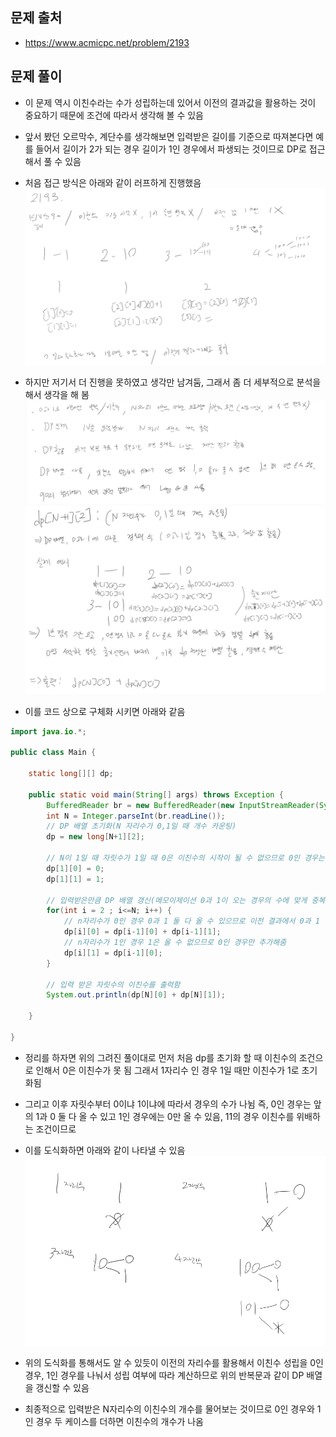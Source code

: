 ## 문제 출처
- https://www.acmicpc.net/problem/2193

## 문제 풀이
- 이 문제 역시 이친수라는 수가 성립하는데 있어서 이전의 결과값을 활용하는 것이 중요하기 때문에 조건에 따라서 생각해 볼 수 있음
- 앞서 봤던 오르막수, 계단수를 생각해보면 입력받은 길이를 기준으로 따져본다면 예를 들어서 길이가 2가 되는 경우 길이가 1인 경우에서 파생되는 것이므로 DP로 접근해서 풀 수 있음
- 처음 접근 방식은 아래와 같이 러프하게 진행했음
![one](/cheewr85/img/six.png)

- 하지만 저기서 더 진행을 못하였고 생각만 남겨둠, 그래서 좀 더 세부적으로 분석을 해서 생각을 해 봄
![one](/cheewr85/img/seven.png)
![one](/cheewr85/img/eight.png)

- 이를 코드 상으로 구체화 시키면 아래와 같음
```java
import java.io.*;

public class Main {

    static long[][] dp;

    public static void main(String[] args) throws Exception {
        BufferedReader br = new BufferedReader(new InputStreamReader(System.in));
        int N = Integer.parseInt(br.readLine());
        // DP 배열 초기화(N 자리수가 0,1일 때 개수 카운팅)
        dp = new long[N+1][2];
        
        // N이 1일 때 자릿수가 1일 때 0은 이친수의 시작이 될 수 없으므로 0인 경우는 0 1인 경우 밖에 없음
        dp[1][0] = 0;
        dp[1][1] = 1;
        
        // 입력받은만큼 DP 배열 갱신(메모이제이션 0과 1이 오는 경우의 수에 맞게 중복구조를 통해서 해당 DP값을 활용함)
        for(int i = 2 ; i<=N; i++) {
            // n자리수가 0인 경우 0과 1 둘 다 올 수 있으므로 이전 결과에서 0과 1 이친수에서 덧붙임(2자리수에서 하나 더 붙이면 3자리, 이는 3자리수 성립 위해서 이전 2자리수에 0의 붙은 경우를 말함)
            dp[i][0] = dp[i-1][0] + dp[i-1][1];
            // n자리수가 1인 경우 1은 올 수 없으므로 0인 경우만 추가해줌
            dp[i][1] = dp[i-1][0];
        }

        // 입력 받은 자릿수의 이친수를 출력함
        System.out.println(dp[N][0] + dp[N][1]);

    }

}

```

- 정리를 하자면 위의 그려진 풀이대로 먼저 처음 dp를 초기화 할 때 이친수의 조건으로 인해서 0은 이친수가 못 됨 그래서 1자리수 인 경우 1일 때만 이친수가 1로 초기화됨

- 그리고 이후 자릿수부터 0이냐 1이냐에 따라서 경우의 수가 나뉨 즉, 0인 경우는 앞의 1과 0 둘 다 올 수 있고 1인 경우에는 0만 올 수 있음, 11의 경우 이친수를 위배하는 조건이므로

- 이를 도식화하면 아래와 같이 나타낼 수 있음
![one](/cheewr85/img/nine.png)

- 위의 도식화를 통해서도 알 수 있듯이 이전의 자리수를 활용해서 이친수 성립을 0인 경우, 1인 경우를 나눠서 성립 여부에 따라 계산하므로 위의 반복문과 같이 DP 배열을 갱신할 수 있음

- 최종적으로 입력받은 N자리수의 이친수의 개수를 물어보는 것이므로 0인 경우와 1인 경우 두 케이스를 더하면 이친수의 개수가 나옴